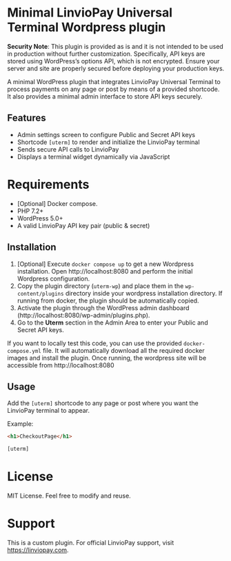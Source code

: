 # Minimal LinvioPay Universal Terminal Wordpress plugin

**Security Note**: This plugin is provided as is and it is not intended to be used in production without further customization. Specifically, API keys are stored using WordPress’s options API, which is not encrypted. Ensure your server and site are properly secured before deploying your production keys.

A minimal WordPress plugin that integrates LinvioPay Universal Terminal to process payments on any page or post by means of a provided shortcode. It also provides a minimal admin interface to store API keys securely.

## Features

- Admin settings screen to configure Public and Secret API keys
- Shortcode `[uterm]` to render and initialize the LinvioPay terminal
- Sends secure API calls to LinvioPay
- Displays a terminal widget dynamically via JavaScript

# Requirements

- [Optional] Docker compose.
- PHP 7.2+
- WordPress 5.0+
- A valid LinvioPay API key pair (public & secret)

## Installation

1. [Optional] Execute `docker compose up` to get a new Wordpress installation. Open http://localhost:8080 and perform the initial Wordpress configuration.
2. Copy the plugin directory (`uterm-wp`) and place them in the `wp-content/plugins` directory inside your wordpress installation directory. If running from docker, the plugin should be automatically copied.
3. Activate the plugin through the WordPress admin dashboard (http://localhost:8080/wp-admin/plugins.php).
4. Go to the **Uterm** section in the Admin Area to enter your Public and Secret API keys.

If you want to locally test this code, you can use the provided `docker-compose.yml` file. It will automatically download all the required docker images and install the plugin. Once running, the wordpress site will be accessible from http://localhost:8080

## Usage

Add the `[uterm]` shortcode to any page or post where you want the LinvioPay terminal to appear.

Example:

```html
<h1>CheckoutPage</h1>

[uterm]
```

# License

MIT License. Feel free to modify and reuse.

# Support

This is a custom plugin. For official LinvioPay support, visit https://linviopay.com.
